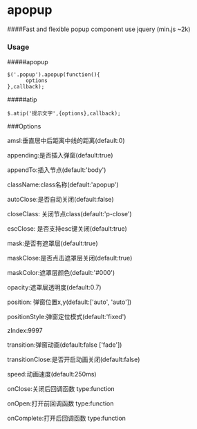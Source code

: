 # apopup

####Fast and flexible popup component use jquery (min.js ~2k)

### Usage

#####apopup
```
$('.popup').apopup(function(){
      options
},callback);
```

#####atip
```
$.atip('提示文字',{options},callback);
```

###Options

amsl:垂直居中后距离中线的距离(default:0)

appending:是否插入弹窗(default:true)

appendTo:插入节点(default:'body')

className:class名称(default:'apopup')

autoClose:是否自动关闭(default:false)

closeClass: 关闭节点class(default:'p-close')

escClose: 是否支持esc键关闭(default:true)

mask:是否有遮罩层(default:true)

maskClose:是否点击遮罩层关闭(default:true)

maskColor:遮罩层颜色(default:'#000')

opacity:遮罩层透明度(default:0.7)

position: 弹窗位置x,y(default:['auto', 'auto'])

positionStyle:弹窗定位模式(default:'fixed')

zIndex:9997

transition:弹窗动画(default:false ['fade'])

transitionClose:是否开启动画关闭(default:false)

speed:动画速度(default:250ms)

onClose:关闭后回调函数 type:function

onOpen:打开前回调函数 type:function

onComplete:打开后回调函数 type:function
